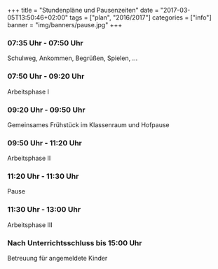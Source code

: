 +++
title = "Stundenpläne und Pausenzeiten"
date = "2017-03-05T13:50:46+02:00"
tags = ["plan", "2016/2017"]
categories = ["info"]
banner = "img/banners/pause.jpg"
+++

### 07:35 Uhr - 07:50 Uhr 
Schulweg, Ankommen, Begrüßen, Spielen, ...

<!--more-->

### 07:50 Uhr - 09:20 Uhr
Arbeitsphase I

### 09:20 Uhr - 09:50 Uhr 
Gemeinsames Frühstück im Klassenraum und Hofpause

### 09:50 Uhr - 11:20 Uhr
Arbeitsphase II

### 11:20 Uhr - 11:30 Uhr 
Pause

### 11:30 Uhr - 13:00 Uhr 
Arbeitsphase III

### Nach Unterrichtsschluss bis 15:00 Uhr 
Betreuung für angemeldete Kinder